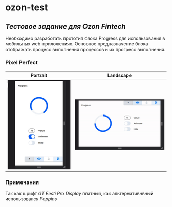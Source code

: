 # ozon-test
## _Тестовое задание для Ozon Fintech_

Необходимо разработать прототип блока Progress для использования в мобильных web-приложениях.
Основное предназначение блока отображать процесс выполнения процессов и их прогресс выполнения.

### Pixel Perfect


Portrait                   |  Landscape
:-------------------------:|:-------------------------:
![](https://github.com/renbrek/ozon-test/blob/main/pp-portrait.gif)  | ![](https://github.com/renbrek/ozon-test/blob/main/pp-landscape.gif)

### Примечания
Так как шрифт _GT Eesti Pro Display_ платный, как альтернативнвный использовался _Poppins_
